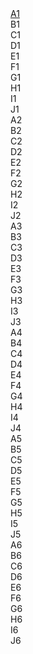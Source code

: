 <div class="honeycomb">
    <div class="hexagon">
        <div class="hexagontent"><a href="obsidian://open?vault-notes&file=Hexes/A1. Топь Авернуса.md">A1</a></div>
    </div>
    <div class="hexagon">
        <div class="hexagontent">B1</div>
    </div>
    <div class="hexagon">
        <div class="hexagontent">C1</div>
    </div>
    <div class="hexagon">
        <div class="hexagontent">D1</div>
    </div>
    <div class="hexagon">
        <div class="hexagontent">E1</div>
    </div>
    <div class="hexagon">
        <div class="hexagontent">F1</div>
    </div>
    <div class="hexagon">
        <div class="hexagontent">G1</div>
    </div>
    <div class="hexagon">
        <div class="hexagontent">H1</div>
    </div>
    <div class="hexagon">
        <div class="hexagontent">I1</div>
    </div>
    <div class="hexagon">
        <div class="hexagontent">J1</div>
</div>
<div class="honeycomb">
    <div class="hexagon">
        <div class="hexagontent">A2</div>
    </div>
    <div class="hexagon">
        <div class="hexagontent">B2</div>
    </div>
    <div class="hexagon">
        <div class="hexagontent">C2</div>
    </div>
    <div class="hexagon">
        <div class="hexagontent">D2</div>
    </div>
    <div class="hexagon">
        <div class="hexagontent">E2</div>
    </div>
    <div class="hexagon">
        <div class="hexagontent">F2</div>
    </div>
    <div class="hexagon">
        <div class="hexagontent">G2</div>
    </div>
    <div class="hexagon">
        <div class="hexagontent">H2</div>
    </div>
    <div class="hexagon">
        <div class="hexagontent">I2</div>
    </div>
    <div class="hexagon">
        <div class="hexagontent">J2</div>
</div>
<div class="honeycomb">
    <div class="hexagon">
        <div class="hexagontent">A3</div>
    </div>
    <div class="hexagon">
        <div class="hexagontent">B3</div>
    </div>
    <div class="hexagon">
        <div class="hexagontent">C3</div>
    </div>
    <div class="hexagon">
        <div class="hexagontent">D3</div>
    </div>
    <div class="hexagon">
        <div class="hexagontent">E3</div>
    </div>
    <div class="hexagon">
        <div class="hexagontent">F3</div>
    </div>
    <div class="hexagon">
        <div class="hexagontent">G3</div>
    </div>
    <div class="hexagon">
        <div class="hexagontent">H3</div>
    </div>
    <div class="hexagon">
        <div class="hexagontent">I3</div>
    </div>
    <div class="hexagon">
        <div class="hexagontent">J3</div>
</div>
<div class="honeycomb">
    <div class="hexagon">
        <div class="hexagontent">A4</div>
    </div>
    <div class="hexagon">
        <div class="hexagontent">B4</div>
    </div>
    <div class="hexagon">
        <div class="hexagontent">C4</div>
    </div>
    <div class="hexagon">
        <div class="hexagontent">D4</div>
    </div>
    <div class="hexagon">
        <div class="hexagontent">E4</div>
    </div>
    <div class="hexagon">
        <div class="hexagontent">F4</div>
    </div>
    <div class="hexagon">
        <div class="hexagontent">G4</div>
    </div>
    <div class="hexagon">
        <div class="hexagontent">H4</div>
    </div>
    <div class="hexagon">
        <div class="hexagontent">I4</div>
    </div>
    <div class="hexagon">
        <div class="hexagontent">J4</div>
</div>
<div class="honeycomb">
    <div class="hexagon">
        <div class="hexagontent">A5</div>
    </div>
    <div class="hexagon">
        <div class="hexagontent">B5</div>
    </div>
    <div class="hexagon">
        <div class="hexagontent">C5</div>
    </div>
    <div class="hexagon">
        <div class="hexagontent">D5</div>
    </div>
    <div class="hexagon">
        <div class="hexagontent">E5</div>
    </div>
    <div class="hexagon">
        <div class="hexagontent">F5</div>
    </div>
    <div class="hexagon">
        <div class="hexagontent">G5</div>
    </div>
    <div class="hexagon">
        <div class="hexagontent">H5</div>
    </div>
    <div class="hexagon">
        <div class="hexagontent">I5</div>
    </div>
    <div class="hexagon">
        <div class="hexagontent">J5</div>
</div>
<div class="honeycomb">
    <div class="hexagon">
        <div class="hexagontent">A6</div>
    </div>
    <div class="hexagon">
        <div class="hexagontent">B6</div>
    </div>
    <div class="hexagon">
        <div class="hexagontent">C6</div>
    </div>
    <div class="hexagon">
        <div class="hexagontent">D6</div>
    </div>
    <div class="hexagon">
        <div class="hexagontent">E6</div>
    </div>
    <div class="hexagon">
        <div class="hexagontent">F6</div>
    </div>
    <div class="hexagon">
        <div class="hexagontent">G6</div>
    </div>
    <div class="hexagon">
        <div class="hexagontent">H6</div>
    </div>
    <div class="hexagon">
        <div class="hexagontent">I6</div>
    </div>
    <div class="hexagon">
        <div class="hexagontent">J6</div>
</div>
